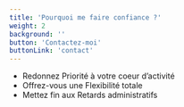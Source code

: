 ```yaml
---
title: 'Pourquoi me faire confiance ?'
weight: 2
background: ''
button: 'Contactez-moi'
buttonLink: 'contact'
---
```


- Redonnez Priorité à votre coeur d’activité
- Offrez-vous une Flexibilité totale
- Mettez fin aux Retards administratifs
